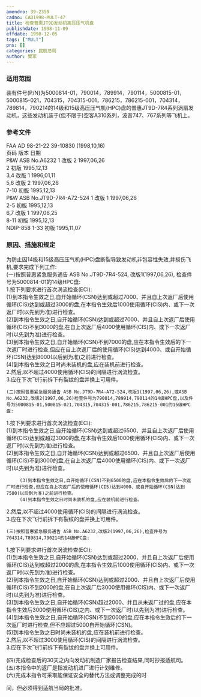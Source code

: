 ```yaml
---
amendno: 39-2359  
cadno: CAD1998-MULT-47  
title: 检查普惠JT9D发动机高压压气机盘  
publishdate: 1998-11-09  
effdate: 1998-12-05  
tags: ["MULT"]  
pns: []  
categories: 民航总局  
author: 樊军  
---
```

  
### 适用范围  
装有件号(P/N)为5000814-01，790014，789914，790114，5000815-01，5000815-021，704315，704315-001，786215，786215-001，704314，789814，790214的14级和15级高压压气机(HPC)盘的普惠JT9D-7R4系列涡扇发动机，这些发动机装于(但不限于)空客A310系列，波音747、767系列等飞机上。  
  
<!--more-->  
### 参考文件  
FAA AD 98-21-22 39-10830 (1998,10,16)  
页码 版本 日期  
    P&W ASB No.A6232     1  改版 2  1997,06,26  
2 初版  1995,12,13  
             3,4 改版 1  1996,01,11  
             5,6 改版 2  1997,06,26  
              7-10 初版  1995,12,13  
    P&W ASB No.JT9D-7R4-A72-524  1  改版 1  1997,06,26  
             2-5 初版  1995,12,13  
             6,7 改版 1  1997,06,25  
             8-11 初版  1995,12,13  
NDIP-858  1-33  初版    1995,11,07  
      
  
### 原因、措施和规定  
为防止因14级和15级高压压气机(HPC)盘断裂导致发动机非包容性失效,并损伤飞机,要求完成下列工作:  
    (一)按照普惠紧急服务通告 ASB No.JT9D-7R4-524, 改版1(1997,06,26), 检查件号为5000814-01的14级HPC盘:  
1.按下列要求进行首次涡流检查(ECI):  
         (1)到本指令生效之日,自开始循环(CSN)达到或超过7000、并且自上次返厂后使用循环(CIS)达到或超过3000的盘,在本指令生效后1000使用循环(CIS)内、或下一次返厂时(以先到为准)进行检查。  
         (2)到本指令生效之日,自开始循环(CSN)达到或超过7000、并且自上次返厂后使用循环(CIS)不到3000的盘,在自上次返厂后4000使用循环(CIS)内、或下一次返厂时(以先到为准)进行检查。  
         (3)到本指令生效之日,自开始循环(CSN)不到7000的盘,应在本指令生效后的下一次返厂时进行检查,但应在自上次返厂后的使用循环(CIS)达到4000、或自开始循环(CSN)达到8000(以后到为准)之前进行检查。  
         (4)到本指令生效之日时尚未装机的盘,应在装机前进行检查。  
2.然后,以不超过4000使用循环(CIS)的间隔进行涡流检查。  
3.应在下次飞行前拆下有裂纹的盘并换上可用件。  
  
    (二)按照普惠紧急服务通告 ASB No.JT9D-7R4-A72-524,改版1(1997,06,26),或ASB No.A6232,改版2(1997,06,26)检查件号为790014,789914,790114的14级HPC盘,以及件号为5000815-01,500815-021,704315,704315-001,786215,786215-001的15级HPC盘:  
1.按下列要求进行首次涡流检查(ECI):  
         (1)到本指令生效之日,自开始循环(CSN)达到或超过6500、并且自上次返厂后使用循环(CIS)达到或超过3000的盘,在本指令生效后1000使用循环(CIS)内、或下一次返厂时(以先到为准)进行检查。  
         (2)到本指令生效之日,自开始循环(CSN)达到或超过6500、并且自上次返厂后使用循环(CIS)不到3000的盘,在自上次返厂后4000使用循环(CIS)内、或下一次返厂时(以先到为准)进行检查。  
      
         (3)到本指令生效之日,自开始循环(CSN)不到6500的盘,应在本指令生效后的下一次返厂时进行检查,但应在自上次返厂后的使用循环(CIS)达到4000、或自开始循环(CSN)达到7500(以后到为准)之前进行检查。  
         (4)到本指令生效之日时尚未装机的盘,应在装机前进行检查。  
2.然后,以不超过4000使用循环(CIS)的间隔进行涡流检查。  
3.应在下次飞行前拆下有裂纹的盘并换上可用件。  
  
    (三)按照普惠紧急服务通告 ASB No.A6232,改版2(1997,06,26),检查件号为704314,789814,790214的14级HPC盘:  
1.按下列要求进行首次涡流检查(ECI):  
         (1)到本指令生效之日,自开始循环(CSN)达到或超过2000、并且自上次返厂后使用循环(CIS)达到或超过2000的盘,在本指令生效后1000使用循环(CIS)内、或下一次返厂时(以先到为准)进行检查。  
         (2)到本指令生效之日,自开始循环(CSN)达到或超过2000、并且自上次返厂后使用循环(CIS)不到2000的盘,在自上次返厂后3000使用循环(CIS)内、或下一次返厂时(以先到为准)进行检查。  
         (3)到本指令生效之日,自开始循环(CSN)超过2000、并且从未返厂过的盘,应在本指令生效后3000使用循环(CIS)之内、或下一次返厂时(以先到为准)进行检查。  
         (4)到本指令生效之日,自开始循环(CSN)不到2000的盘,应在本指令生效后的下一次返厂时进行检查,但不应超过5000自开始循环(CSN)。  
         (5)到本指令生效之日时尚未装机的盘,应在装机前进行检查。  
2.然后,以不超过3000使用循环(CIS)的间隔进行涡流检查。  
3.应在下次飞行前拆下有裂纹的盘并换上可用件。  
  
(四)完成检查后的30天之内向发动机制造厂家报告检查结果,同时抄报适航司。  
(五)本指令中的返厂是指发动机进厂进行计划维修。  
(六)完成本指令可采取能保证安全的替代方法或调整完成的时  
      
间，但必须得到适航当局的批准。  
